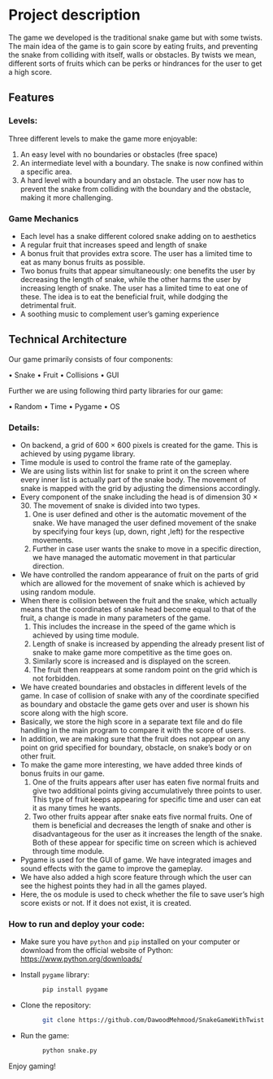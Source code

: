 # Project description

The game we developed is the traditional snake game but with some twists. The main idea of the game is to gain score by eating fruits, and preventing the snake from colliding with itself, walls or obstacles. By twists we mean, different sorts of fruits which can be perks or hindrances for the user to get a high score.

## Features

### Levels:

Three different levels to make the game more enjoyable:

1. An easy level with no boundaries or obstacles (free space)
2. An intermediate level with a boundary. The snake is now confined within a specific area.
3. A hard level with a boundary and an obstacle. The user now has to prevent the snake from colliding with the boundary and the obstacle, making it more challenging.

### Game Mechanics

- Each level has a snake different colored snake adding on to aesthetics
- A regular fruit that increases speed and length of snake
- A bonus fruit that provides extra score. The user has a limited time to eat as many bonus fruits as possible.
- Two bonus fruits that appear simultaneously: one benefits the user by decreasing the length of snake, while the other harms the user by increasing length of snake. The user has a limited time to eat one of these. The idea is to eat the beneficial fruit, while dodging the detrimental fruit.
- A soothing music to complement user’s gaming experience

## Technical Architecture

Our game primarily consists of four components:

• Snake
• Fruit
• Collisions
• GUI

Further we are using following third party libraries for our game:

• Random
• Time
• Pygame
• OS

### Details:

- On backend, a grid of 600 × 600 pixels is created for the game. This is achieved by using pygame library.
- Time module is used to control the frame rate of the gameplay.
- We are using lists within list for snake to print it on the screen where every inner list is actually part of the snake body. The movement of snake is mapped with the grid by adjusting the dimensions accordingly.
- Every component of the snake including the head is of dimension 30 × 30. The movement of snake is divided into two types.
  1. One is user defined and other is the automatic movement of the snake. We have managed the user defined movement of the snake by specifying four keys (up, down, right ,left) for the respective movements.
  2. Further in case user wants the snake to move in a specific direction, we have managed the automatic movement in that particular direction.
- We have controlled the random appearance of fruit on the parts of grid which are allowed for the movement of snake which is achieved by using random module.
- When there is collision between the fruit and the snake, which actually means that the coordinates of snake head become equal to that of the fruit, a change is made in many parameters of the game.
  1. This includes the increase in the speed of the game which is achieved by using time module.
  2. Length of snake is increased by appending the already present list of snake to make game more competitive as the time goes on.
  3. Similarly score is increased and is displayed on the screen.
  4. The fruit then reappears at some random point on the grid which is not forbidden.
- We have created boundaries and obstacles in different levels of the game. In case of collision of snake with any of the coordinate specified as boundary and obstacle the game gets over and user is shown his score along with the high score.
- Basically, we store the high score in a separate text file and do file handling in the main program to compare it with the score of users.
- In addition, we are making sure that the fruit does not appear on any point on grid specified for boundary, obstacle, on snake’s body or on other fruit.
- To make the game more interesting, we have added three kinds of bonus fruits in our game.
  1. One of the fruits appears after user has eaten five normal fruits and give two additional points giving accumulatively three points to user. This type of fruit keeps appearing for specific time and user can eat it as many times he wants.
  2. Two other fruits appear after snake eats five normal fruits. One of them is beneficial and decreases the length of snake and other is disadvantageous for the user as it increases the length of the snake. Both of these appear for specific time on screen which is achieved through time module.
- Pygame is used for the GUI of game. We have integrated images and sound effects with the game to improve the gameplay.
- We have also added a high score feature through which the user can see the highest points they had in all the games played.
- Here, the os module is used to check whether the file to save user’s high score exists or not. If it does not exist, it is created.

### How to run and deploy your code:

- Make sure you have `python` and `pip` installed on your computer or download from the official website of Python: https://www.python.org/downloads/
- Install `pygame` library:

  ```bash
        pip install pygame
  ```

- Clone the repository:

  ```bash
        git clone https://github.com/DawoodMehmood/SnakeGameWithTwist.git
  ```

- Run the game:

  ```bash
        python snake.py
  ```

Enjoy gaming!
